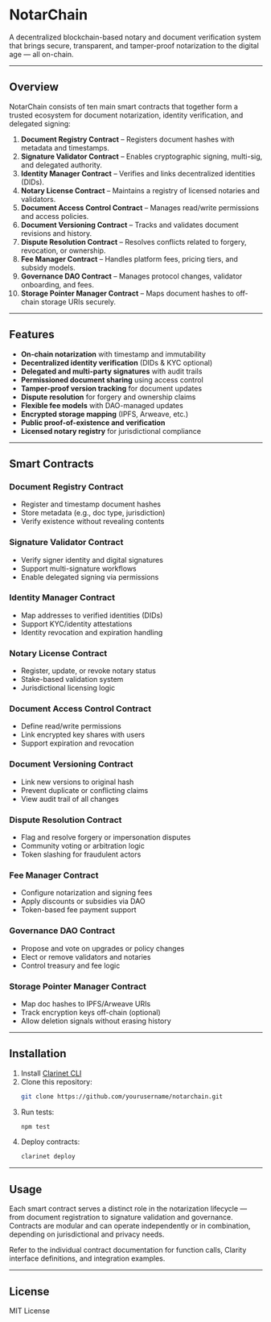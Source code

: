 # NotarChain

A decentralized blockchain-based notary and document verification system that brings secure, transparent, and tamper-proof notarization to the digital age — all on-chain.

---

## Overview

NotarChain consists of ten main smart contracts that together form a trusted ecosystem for document notarization, identity verification, and delegated signing:

1. **Document Registry Contract** – Registers document hashes with metadata and timestamps.
2. **Signature Validator Contract** – Enables cryptographic signing, multi-sig, and delegated authority.
3. **Identity Manager Contract** – Verifies and links decentralized identities (DIDs).
4. **Notary License Contract** – Maintains a registry of licensed notaries and validators.
5. **Document Access Control Contract** – Manages read/write permissions and access policies.
6. **Document Versioning Contract** – Tracks and validates document revisions and history.
7. **Dispute Resolution Contract** – Resolves conflicts related to forgery, revocation, or ownership.
8. **Fee Manager Contract** – Handles platform fees, pricing tiers, and subsidy models.
9. **Governance DAO Contract** – Manages protocol changes, validator onboarding, and fees.
10. **Storage Pointer Manager Contract** – Maps document hashes to off-chain storage URIs securely.

---

## Features

- **On-chain notarization** with timestamp and immutability  
- **Decentralized identity verification** (DIDs & KYC optional)  
- **Delegated and multi-party signatures** with audit trails  
- **Permissioned document sharing** using access control  
- **Tamper-proof version tracking** for document updates  
- **Dispute resolution** for forgery and ownership claims  
- **Flexible fee models** with DAO-managed updates  
- **Encrypted storage mapping** (IPFS, Arweave, etc.)  
- **Public proof-of-existence and verification**  
- **Licensed notary registry** for jurisdictional compliance  

---

## Smart Contracts

### Document Registry Contract
- Register and timestamp document hashes
- Store metadata (e.g., doc type, jurisdiction)
- Verify existence without revealing contents

### Signature Validator Contract
- Verify signer identity and digital signatures
- Support multi-signature workflows
- Enable delegated signing via permissions

### Identity Manager Contract
- Map addresses to verified identities (DIDs)
- Support KYC/identity attestations
- Identity revocation and expiration handling

### Notary License Contract
- Register, update, or revoke notary status
- Stake-based validation system
- Jurisdictional licensing logic

### Document Access Control Contract
- Define read/write permissions
- Link encrypted key shares with users
- Support expiration and revocation

### Document Versioning Contract
- Link new versions to original hash
- Prevent duplicate or conflicting claims
- View audit trail of all changes

### Dispute Resolution Contract
- Flag and resolve forgery or impersonation disputes
- Community voting or arbitration logic
- Token slashing for fraudulent actors

### Fee Manager Contract
- Configure notarization and signing fees
- Apply discounts or subsidies via DAO
- Token-based fee payment support

### Governance DAO Contract
- Propose and vote on upgrades or policy changes
- Elect or remove validators and notaries
- Control treasury and fee logic

### Storage Pointer Manager Contract
- Map doc hashes to IPFS/Arweave URIs
- Track encryption keys off-chain (optional)
- Allow deletion signals without erasing history

---

## Installation

1. Install [Clarinet CLI](https://docs.hiro.so/clarinet/getting-started)
2. Clone this repository:
   ```bash
   git clone https://github.com/yourusername/notarchain.git
   ```
3. Run tests:
    ```bash
    npm test
    ```
4. Deploy contracts:
    ```bash
    clarinet deploy
    ```

---

## Usage

Each smart contract serves a distinct role in the notarization lifecycle — from document registration to signature validation and governance. Contracts are modular and can operate independently or in combination, depending on jurisdictional and privacy needs.

Refer to the individual contract documentation for function calls, Clarity interface definitions, and integration examples.

---

## License

MIT License